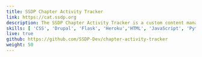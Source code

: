 ```yaml
---
title: SSDP Chapter Activity Tracker 
link: https://cat.ssdp.org 
description: The SSDP Chapter Activity Tracker is a custom content management system the organization uses to track and reward volunteer activity across a global network. Since 2015, I have built and maintained this system across multiple platforms - WordPress, Drupal, Flask, and Ruby on Rails.
skills: [ 'CSS', 'Drupal', 'Flask', 'Heroku','HTML', 'JavaScript', 'Python', 'Ruby on Rails', 'WordPress']
live: true
github: https://github.com/SSDP-Dev/chapter-activity-tracker
weight: 50
---
```

